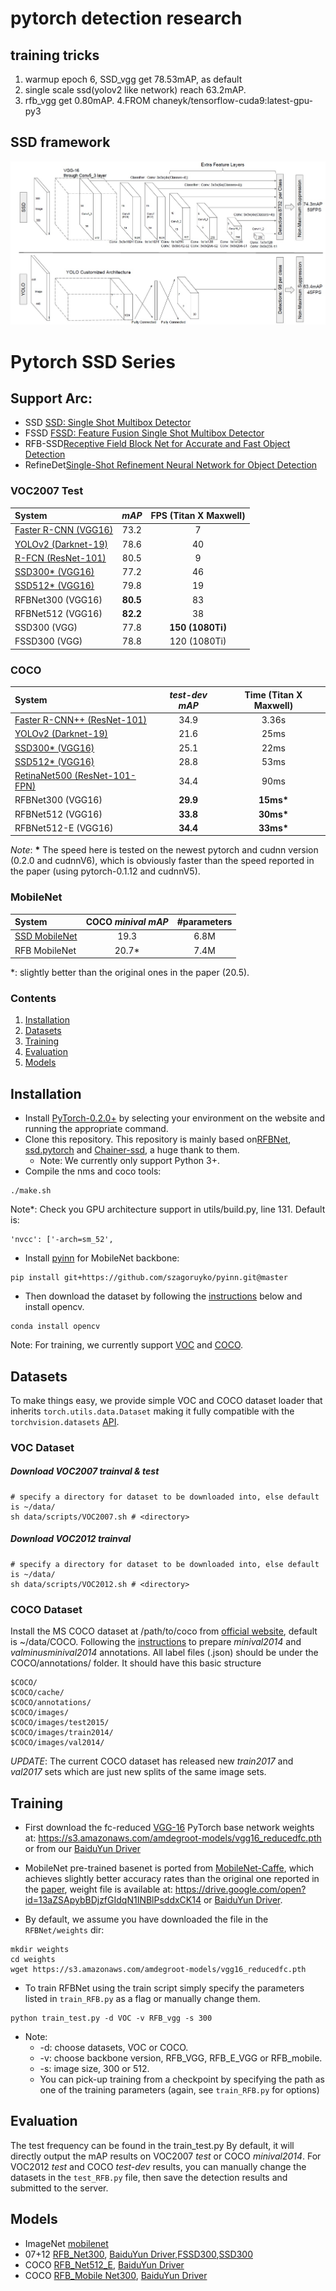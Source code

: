 # pytorch detection research

## training tricks

1. warmup epoch 6, SSD_vgg get 78.53mAP, as default
2. single scale ssd(yolov2 like network) reach 63.2mAP.
3. rfb_vgg get 0.80mAP.
4.FROM chaneyk/tensorflow-cuda9:latest-gpu-py3 


## SSD framework
![avatar](https://github.com/musicbeer/image/blob/master/v2-a43295a3e146008b2131b160eec09cd4_r.jpg?raw=true)








# Pytorch SSD Series
## Support Arc:
* SSD [SSD: Single Shot Multibox  Detector](https://arxiv.org/abs/1512.02325)
* FSSD [FSSD: Feature Fusion Single Shot Multibox Detector](https://arxiv.org/abs/1712.00960)
* RFB-SSD[Receptive Field Block Net for Accurate and Fast Object Detection](https://arxiv.org/abs/1711.07767)
* RefineDet[Single-Shot Refinement Neural Network for Object Detection](https://arxiv.org/pdf/1711.06897.pdf)

### VOC2007 Test
| System                                   |  *mAP*   | **FPS** (Titan X Maxwell) |
| :--------------------------------------- | :------: | :-----------------------: |
| [Faster R-CNN (VGG16)](https://github.com/ShaoqingRen/faster_rcnn) |   73.2   |             7             |
| [YOLOv2 (Darknet-19)](http://pjreddie.com/darknet/yolo/) |   78.6   |            40             |
| [R-FCN (ResNet-101)](https://github.com/daijifeng001/R-FCN) |   80.5   |             9             |
| [SSD300* (VGG16)](https://github.com/weiliu89/caffe/tree/ssd) |   77.2   |            46             |
| [SSD512* (VGG16)](https://github.com/weiliu89/caffe/tree/ssd) |   79.8   |            19             |
| RFBNet300 (VGG16)                        | **80.5** |            83             |
| RFBNet512 (VGG16)                        | **82.2** |            38             |
| SSD300 (VGG)                             |   77.8   |     **150 (1080Ti)**      |
| FSSD300 (VGG)                            |   78.8   |       120 (1080Ti)        |

### COCO 
| System                                   | *test-dev mAP* | **Time** (Titan X Maxwell) |
| :--------------------------------------- | :------------: | :------------------------: |
| [Faster R-CNN++ (ResNet-101)](https://github.com/KaimingHe/deep-residual-networks) |      34.9      |           3.36s            |
| [YOLOv2 (Darknet-19)](http://pjreddie.com/darknet/yolo/) |      21.6      |            25ms            |
| [SSD300* (VGG16)](https://github.com/weiliu89/caffe/tree/ssd) |      25.1      |            22ms            |
| [SSD512* (VGG16)](https://github.com/weiliu89/caffe/tree/ssd) |      28.8      |            53ms            |
| [RetinaNet500 (ResNet-101-FPN)](https://arxiv.org/pdf/1708.02002.pdf) |      34.4      |            90ms            |
| RFBNet300 (VGG16)                        |    **29.9**    |         **15ms\***         |
| RFBNet512 (VGG16)                        |    **33.8**    |         **30ms\***         |
| RFBNet512-E (VGG16)                      |    **34.4**    |         **33ms\***         |


*Note*: **\*** The speed here is tested on the newest pytorch and cudnn version (0.2.0 and cudnnV6), which is obviously faster than the speed reported in the paper (using pytorch-0.1.12 and cudnnV5).

### MobileNet
| System                                   | COCO *minival mAP* | **\#parameters** |
| :--------------------------------------- | :----------------: | :--------------: |
| [SSD MobileNet](https://arxiv.org/abs/1704.04861) |        19.3        |       6.8M       |
| RFB MobileNet                            |       20.7\*       |       7.4M       |

\*: slightly better than the original ones in the paper (20.5).

### Contents
1. [Installation](#installation)
2. [Datasets](#datasets)
3. [Training](#training)
4. [Evaluation](#evaluation)
5. [Models](#models)

## Installation
- Install [PyTorch-0.2.0+](http://pytorch.org/) by selecting your environment on the website and running the appropriate command.
- Clone this repository. This repository is mainly based on[RFBNet](https://github.com/ruinmessi/RFBNet), [ssd.pytorch](https://github.com/amdegroot/ssd.pytorch) and [Chainer-ssd](https://github.com/Hakuyume/chainer-ssd), a huge thank to them.
  * Note: We currently only support Python 3+.
- Compile the nms and coco tools:
```Shell
./make.sh
```
Note*: Check you GPU architecture support in utils/build.py, line 131. Default is:

``` 
'nvcc': ['-arch=sm_52',
```
- Install [pyinn](https://github.com/szagoruyko/pyinn) for MobileNet backbone:
```Shell
pip install git+https://github.com/szagoruyko/pyinn.git@master
```
- Then download the dataset by following the [instructions](#download-voc2007-trainval--test) below and install opencv. 
```Shell
conda install opencv
```
Note: For training, we currently  support [VOC](http://host.robots.ox.ac.uk/pascal/VOC/) and [COCO](http://mscoco.org/). 

## Datasets
To make things easy, we provide simple VOC and COCO dataset loader that inherits `torch.utils.data.Dataset` making it fully compatible with the `torchvision.datasets` [API](http://pytorch.org/docs/torchvision/datasets.html).

### VOC Dataset
##### Download VOC2007 trainval & test

```Shell
# specify a directory for dataset to be downloaded into, else default is ~/data/
sh data/scripts/VOC2007.sh # <directory>
```

##### Download VOC2012 trainval

```Shell
# specify a directory for dataset to be downloaded into, else default is ~/data/
sh data/scripts/VOC2012.sh # <directory>
```
### COCO Dataset
Install the MS COCO dataset at /path/to/coco from [official website](http://mscoco.org/), default is ~/data/COCO. Following the [instructions](https://github.com/rbgirshick/py-faster-rcnn/blob/77b773655505599b94fd8f3f9928dbf1a9a776c7/data/README.md) to prepare *minival2014* and *valminusminival2014* annotations. All label files (.json) should be under the COCO/annotations/ folder. It should have this basic structure
```Shell
$COCO/
$COCO/cache/
$COCO/annotations/
$COCO/images/
$COCO/images/test2015/
$COCO/images/train2014/
$COCO/images/val2014/
```
*UPDATE*: The current COCO dataset has released new *train2017* and *val2017* sets which are just new splits of the same image sets. 

## Training
- First download the fc-reduced [VGG-16](https://arxiv.org/abs/1409.1556) PyTorch base network weights at:    https://s3.amazonaws.com/amdegroot-models/vgg16_reducedfc.pth
  or from our [BaiduYun Driver](https://pan.baidu.com/s/1jIP86jW) 
- MobileNet pre-trained basenet is ported from [MobileNet-Caffe](https://github.com/shicai/MobileNet-Caffe), which achieves slightly better accuracy rates than the original one reported in the [paper](https://arxiv.org/abs/1704.04861), weight file is available at: https://drive.google.com/open?id=13aZSApybBDjzfGIdqN1INBlPsddxCK14 or [BaiduYun Driver](https://pan.baidu.com/s/1dFKZhdv).

- By default, we assume you have downloaded the file in the `RFBNet/weights` dir:
```Shell
mkdir weights
cd weights
wget https://s3.amazonaws.com/amdegroot-models/vgg16_reducedfc.pth
```

- To train RFBNet using the train script simply specify the parameters listed in `train_RFB.py` as a flag or manually change them.
```Shell
python train_test.py -d VOC -v RFB_vgg -s 300 
```
- Note:
  * -d: choose datasets, VOC or COCO.
  * -v: choose backbone version, RFB_VGG, RFB_E_VGG or RFB_mobile.
  * -s: image size, 300 or 512.
  * You can pick-up training from a checkpoint by specifying the path as one of the training parameters (again, see `train_RFB.py` for options)

## Evaluation
The test frequency can be found in the train_test.py
By default, it will directly output the mAP results on VOC2007 *test* or COCO *minival2014*. For VOC2012 *test* and COCO *test-dev* results, you can manually change the datasets in the `test_RFB.py` file, then save the detection results and submitted to the server. 

## Models
* ImageNet [mobilenet](https://drive.google.com/open?id=11VqerLerDkFzN_fkwXG4Vm1CIU2G5Gtm)
* 07+12 [RFB_Net300](https://drive.google.com/open?id=1V3DjLw1ob89G8XOuUn7Jmg_o-8k_WM3L), [BaiduYun Driver](https://pan.baidu.com/s/1bplRosf),[FSSD300](https://drive.google.com/open?id=1xhgdxCF_HuC3SP6ALhhTeC5RTmuoLzgC),[SSD300](https://drive.google.com/open?id=10sM_yWSN8vRZdh6Sf0CILyMfcoJiCNtn)
* COCO [RFB_Net512_E](https://drive.google.com/open?id=1pHDc6Xg9im3affOr7xaimXaRNOHtbaPM), [BaiduYun Driver](https://pan.baidu.com/s/1o8dxrom)
* COCO [RFB_Mobile Net300](https://drive.google.com/open?id=1vmbTWWgeMN_qKVWOeDfl1EN9c7yHPmOe), [BaiduYun Driver](https://pan.baidu.com/s/1bp4ik1L)


